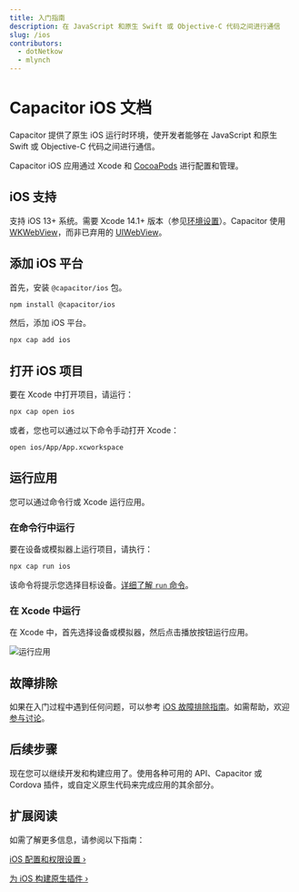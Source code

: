 ```yaml
---
title: 入门指南
description: 在 JavaScript 和原生 Swift 或 Objective-C 代码之间进行通信
slug: /ios
contributors:
  - dotNetkow
  - mlynch
---
```


# Capacitor iOS 文档

Capacitor 提供了原生 iOS 运行时环境，使开发者能够在 JavaScript 和原生 Swift 或 Objective-C 代码之间进行通信。

Capacitor iOS 应用通过 Xcode 和 [CocoaPods](https://cocoapods.org/) 进行配置和管理。

## iOS 支持

支持 iOS 13+ 系统。需要 Xcode 14.1+ 版本（参见[环境设置](/main/getting-started/environment-setup.md#ios-requirements)）。Capacitor 使用 [WKWebView](https://developer.apple.com/documentation/webkit/wkwebview)，而非已弃用的 [UIWebView](https://developer.apple.com/documentation/uikit/uiwebview)。

## 添加 iOS 平台

首先，安装 `@capacitor/ios` 包。

```bash
npm install @capacitor/ios
```

然后，添加 iOS 平台。

```bash
npx cap add ios
```

## 打开 iOS 项目

要在 Xcode 中打开项目，请运行：

```bash
npx cap open ios
```

或者，您也可以通过以下命令手动打开 Xcode：

```bash
open ios/App/App.xcworkspace
```

## 运行应用

您可以通过命令行或 Xcode 运行应用。

### 在命令行中运行

要在设备或模拟器上运行项目，请执行：

```bash
npx cap run ios
```

该命令将提示您选择目标设备。[详细了解 `run` 命令](/cli/commands/run.md)。

### 在 Xcode 中运行

在 Xcode 中，首先选择设备或模拟器，然后点击播放按钮运行应用。

![运行应用](../../../../static/img/v5/docs/ios/running.png)

## 故障排除

如果在入门过程中遇到任何问题，可以参考 [iOS 故障排除指南](/main/ios/troubleshooting.md)。如需帮助，欢迎[参与讨论](https://github.com/ionic-team/capacitor/discussions/)。

## 后续步骤

现在您可以继续开发和构建应用了。使用各种可用的 API、Capacitor 或 Cordova 插件，或自定义原生代码来完成应用的其余部分。

## 扩展阅读

如需了解更多信息，请参阅以下指南：

[iOS 配置和权限设置 &#8250;](/main/ios/configuration.md)

[为 iOS 构建原生插件 &#8250;](/plugins.mdx)